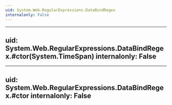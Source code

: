 ```yaml
---
uid: System.Web.RegularExpressions.DataBindRegex
internalonly: False
---
```


---
uid: System.Web.RegularExpressions.DataBindRegex.#ctor(System.TimeSpan)
internalonly: False
---

---
uid: System.Web.RegularExpressions.DataBindRegex.#ctor
internalonly: False
---
